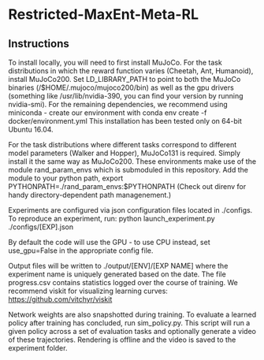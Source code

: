# Restricted-MaxEnt-Meta-RL
## Instructions 


To install locally, you will need to first install MuJoCo. For the task distributions in which the reward function varies (Cheetah, Ant, Humanoid), install MuJoCo200. Set LD_LIBRARY_PATH to point to both the MuJoCo binaries (/$HOME/.mujoco/mujoco200/bin) as well as the gpu drivers (something like /usr/lib/nvidia-390, you can find your version by running nvidia-smi). For the remaining dependencies, we recommend using miniconda - create our environment with conda env create -f docker/environment.yml This installation has been tested only on 64-bit Ubuntu 16.04.

For the task distributions where different tasks correspond to different model parameters (Walker and Hopper), MuJoCo131 is required. Simply install it the same way as MuJoCo200. These environments make use of the module rand_param_envs which is submoduled in this repository. Add the module to your python path, export PYTHONPATH=./rand_param_envs:$PYTHONPATH (Check out direnv for handy directory-dependent path managenement.)

Experiments are configured via json configuration files located in ./configs. To reproduce an experiment, run: python launch_experiment.py ./configs/[EXP].json

By default the code will use the GPU - to use CPU instead, set use_gpu=False in the appropriate config file.

Output files will be written to ./output/[ENV]/[EXP NAME] where the experiment name is uniquely generated based on the date. The file progress.csv contains statistics logged over the course of training. We recommend viskit for visualizing learning curves: https://github.com/vitchyr/viskit

Network weights are also snapshotted during training. To evaluate a learned policy after training has concluded, run sim_policy.py. This script will run a given policy across a set of evaluation tasks and optionally generate a video of these trajectories. Rendering is offline and the video is saved to the experiment folder.
